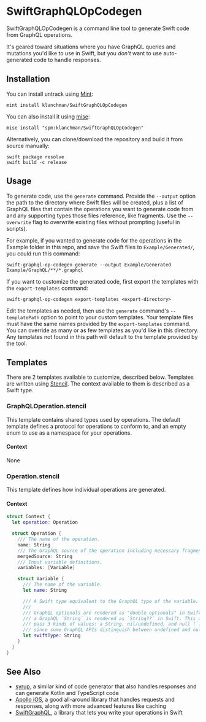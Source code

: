 # SwiftGraphQLOpCodegen

SwiftGraphQLOpCodegen is a command line tool to generate Swift code from GraphQL operations.

It's geared toward situations where you have GraphQL queries and mutations you'd like to use in Swift,
but you _don't_ want to use auto-generated code to handle responses.

## Installation

You can install untrack using [Mint](https://github.com/yonaskolb/Mint):

```
mint install klanchman/SwiftGraphQLOpCodegen
```

You can also install it using [mise](https://github.com/jdx/mise):

```
mise install "spm:klanchman/SwiftGraphQLOpCodegen"
```

Alternatively, you can clone/download the repository and build it from source manually:

```
swift package resolve
swift build -c release
```

## Usage

To generate code, use the `generate` command. Provide the `--output` option
the path to the directory where Swift files will be created, plus a list of
GraphQL files that contain the operations you want to generate code from and any
supporting types those files reference, like fragments. Use the `--overwrite` flag
to overwrite existing files without prompting (useful in scripts).

For example, if you wanted to generate code for the operations in the Example folder in this repo,
and save the Swift files to `Example/Generated/`, you could run this command:

```
swift-graphql-op-codegen generate --output Example/Generated Example/GraphQL/**/*.graphql
```

If you want to customize the generated code, first export the templates with the `export-templates` command:
```
swift-graphql-op-codegen export-templates <export-directory>
```

Edit the templates as needed, then use the `generate` command's `--templatePath`
option to point to your custom templates. Your template files must have the same
names provided by the `export-templates` command. You can override as many or as
few templates as you'd like in this directory. Any templates not found in this
path will default to the template provided by the tool.

## Templates

There are 2 templates available to customize, described below.
Templates are written using [Stencil](https://github.com/stencilproject/Stencil).
The context available to them is described as a Swift type.

### GraphQLOperation.stencil

This template contains shared types used by operations. The default template
defines a protocol for operations to conform to, and an empty enum to use as a
namespace for your operations.

#### Context

None

### Operation.stencil

This template defines how individual operations are generated.

#### Context

```swift
struct Context {
  let operation: Operation

  struct Operation {
    /// The name of the operation.
    name: String
    /// The GraphQL source of the operation including necessary fragments, in a minified format.
    mergedSource: String
    /// Input variable definitions.
    variables: [Variable]

    struct Variable {
      /// The name of the variable.
      let name: String

      /// A Swift type equivalent to the GraphQL type of the variable.
      ///
      /// GraphQL optionals are rendered as "double optionals" in Swift. For example,
      /// a GraphQL `String` is rendered as `String??` in Swift. This allows you to
      /// pass 3 kinds of values: a String, nil/undefined, and null (`.some(nil)` in Swift),
      /// since some GraphQL APIs distinguish between undefined and null.
      let swiftType: String
    }
  }
}
```

## See Also

- [syrup](https://github.com/Shopify/syrup), a similar kind of code generator that also handles responses and can generate Kotlin and TypeScript code
- [Apollo iOS](https://github.com/apollographql/apollo-ios), a good all-around library that handles requests and responses, along with more advanced features like caching
- [SwiftGraphQL](https://github.com/maticzav/swift-graphql), a library that lets you write your operations in Swift
